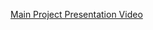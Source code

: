 [Main Project Presentation Video](https://drive.google.com/file/d/17fB88NcLUVh42KcpJVARy_HElThOI0Wv/view?usp=sharing)
